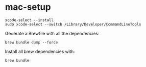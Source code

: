 # mac-setup

```
xcode-select --install
sudo xcode-select --switch /Library/Developer/CommandLineTools
```

Generate a Brewfile with all the dependencies:
```
brew bundle dump --force
```

Install all brew dependencies with: 
```
brew bundle
```